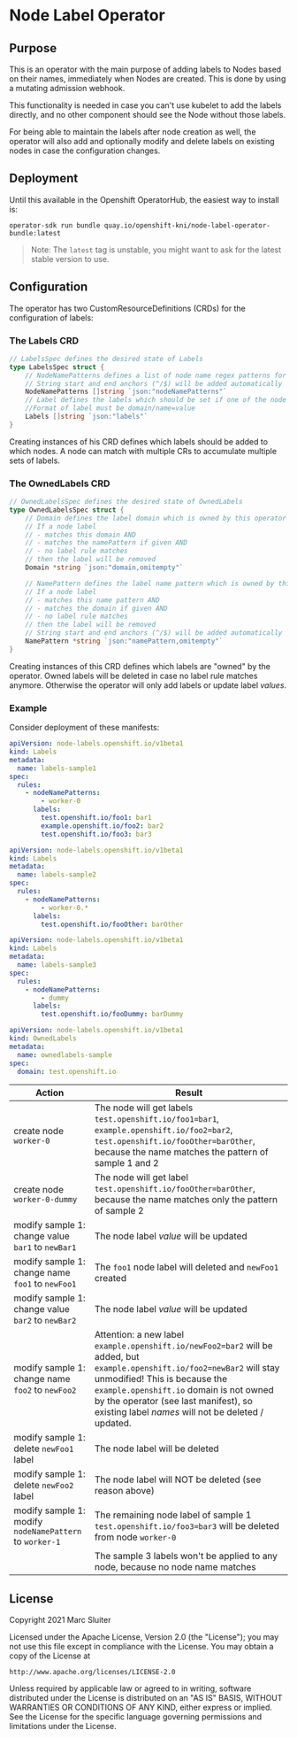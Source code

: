 # Node Label Operator

## Purpose

This is an operator with the main purpose of adding labels to
Nodes based on their names, immediately when Nodes are created. This is done
by using a mutating admission webhook.

This functionality is needed in case you can't use kubelet to add the labels
directly, and no other component should see the Node without those labels.

For being able to maintain the labels after node creation as well, the operator
will also add and optionally modify and delete labels on existing nodes in case
the configuration changes.

## Deployment

Until this available in the Openshift OperatorHub, the easiest way to install
is:

`operator-sdk run bundle quay.io/openshift-kni/node-label-operator-bundle:latest`

> Note: The `latest` tag is unstable, you might want to ask for the latest 
> stable version to use.

## Configuration

The operator has two CustomResourceDefinitions (CRDs) for the configuration
of labels:

### The Labels CRD

```go
// LabelsSpec defines the desired state of Labels
type LabelsSpec struct {
	// NodeNamePatterns defines a list of node name regex patterns for which the given labels should be set.
	// String start and end anchors (^/$) will be added automatically 
	NodeNamePatterns []string `json:"nodeNamePatterns"` 
	// Label defines the labels which should be set if one of the node name patterns matches 
	//Format of label must be domain/name=value 
	Labels []string `json:"labels"`
}
```

Creating instances of his CRD defines which labels should be added to which
nodes. A node can match with multiple CRs to accumulate multiple sets of labels.

### The OwnedLabels CRD

```go
// OwnedLabelsSpec defines the desired state of OwnedLabels
type OwnedLabelsSpec struct {
	// Domain defines the label domain which is owned by this operator
	// If a node label
	// - matches this domain AND
	// - matches the namePattern if given AND
	// - no label rule matches
	// then the label will be removed
	Domain *string `json:"domain,omitempty"`

	// NamePattern defines the label name pattern which is owned by this operator
	// If a node label
	// - matches this name pattern AND
	// - matches the domain if given AND
	// - no label rule matches
	// then the label will be removed
	// String start and end anchors (^/$) will be added automatically
	NamePattern *string `json:"namePattern,omitempty"`
}
```

Creating instances of this CRD defines which labels are "owned" by the operator.
Owned labels will be deleted in case no label rule matches anymore. Otherwise
the operator will only add labels or update label *values*.

### Example

Consider deployment of these manifests:

```yaml
apiVersion: node-labels.openshift.io/v1beta1
kind: Labels
metadata:
  name: labels-sample1
spec:
  rules:
    - nodeNamePatterns:
        - worker-0
      labels:
        test.openshift.io/foo1: bar1
        example.openshift.io/foo2: bar2
        test.openshift.io/foo3: bar3
```
```yaml
apiVersion: node-labels.openshift.io/v1beta1
kind: Labels
metadata:
  name: labels-sample2
spec:
  rules:
    - nodeNamePatterns:
        - worker-0.*
      labels:
        test.openshift.io/fooOther: barOther
```
```yaml
apiVersion: node-labels.openshift.io/v1beta1
kind: Labels
metadata:
  name: labels-sample3
spec:
  rules:
    - nodeNamePatterns:
        - dummy
      labels:
        test.openshift.io/fooDummy: barDummy
```

```yaml
apiVersion: node-labels.openshift.io/v1beta1
kind: OwnedLabels
metadata:
  name: ownedlabels-sample
spec:
  domain: test.openshift.io
```

| Action | Result |
| -------| ------ |
| create node `worker-0` | The node will get labels `test.openshift.io/foo1=bar1`, `example.openshift.io/foo2=bar2`, `test.openshift.io/fooOther=barOther`, because the name matches the pattern of sample 1 and 2
| create node `worker-0-dummy` | The node will get label `test.openshift.io/fooOther=barOther`, because the name matches only the pattern of sample 2
| modify sample 1: change value `bar1` to `newBar1` | The node label *value* will be updated
| modify sample 1: change name `foo1` to `newFoo1` | The `foo1` node label will deleted and `newFoo1` created
| modify sample 1: change value `bar2` to `newBar2` | The node label *value* will be updated
| modify sample 1: change name `foo2` to `newFoo2` | Attention: a new label `example.openshift.io/newFoo2=bar2` will be added, but `example.openshift.io/foo2=newBar2` will stay unmodified! This is because the `example.openshift.io` domain is not owned by the operator (see last manifest), so existing label *names* will not be deleted / updated.
| modify sample 1: delete `newFoo1` label | The node label will be deleted
| modify sample 1: delete `newFoo2` label | The node label will NOT be deleted (see reason above)
| modify sample 1: modify `nodeNamePattern` to `worker-1` | The remaining node label of sample 1 `test.openshift.io/foo3=bar3` will be deleted from node `worker-0`
| | The sample 3 labels won't be applied to any node, because no node name matches

## License

Copyright 2021 Marc Sluiter

Licensed under the Apache License, Version 2.0 (the "License");
you may not use this file except in compliance with the License.
You may obtain a copy of the License at

    http://www.apache.org/licenses/LICENSE-2.0

Unless required by applicable law or agreed to in writing, software
distributed under the License is distributed on an "AS IS" BASIS,
WITHOUT WARRANTIES OR CONDITIONS OF ANY KIND, either express or implied.
See the License for the specific language governing permissions and
limitations under the License.